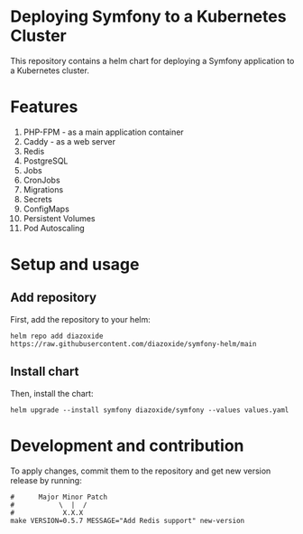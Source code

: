 # Deploying Symfony to a Kubernetes Cluster

This repository contains a helm chart for deploying a Symfony application to a Kubernetes cluster.

# Features
1. PHP-FPM - as a main application container
2. Caddy - as a web server
3. Redis
4. PostgreSQL
5. Jobs
6. CronJobs
7. Migrations
8. Secrets
9. ConfigMaps
10. Persistent Volumes
11. Pod Autoscaling

# Setup and usage

## Add repository
First, add the repository to your helm:
```shell
helm repo add diazoxide https://raw.githubusercontent.com/diazoxide/symfony-helm/main
``` 

## Install chart
Then, install the chart:
```shell
helm upgrade --install symfony diazoxide/symfony --values values.yaml
```

# Development and contribution

To apply changes, commit them to the repository and get new version release by running:
```shell
#      Major Minor Patch
#           \  |  /
#            X.X.X
make VERSION=0.5.7 MESSAGE="Add Redis support" new-version
```
